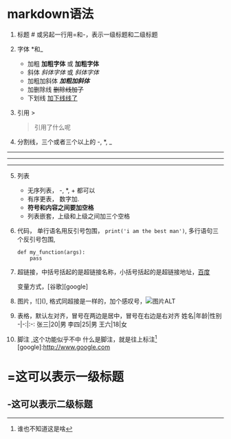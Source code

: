 # markdown语法
1. 标题         # 或另起一行用=和-，表示一级标题和二级标题
2. 字体 *和_
    - 加粗    **加粗字体** 或 __加粗字体__
    + 斜体     *斜体字体* 或 _斜体字体_
    * 加粗加斜体  ***加粗加斜体***
    - 加删除线  ~~删除线加了~~
    * 下划线     <u> 加下线线了</u>


3. 引用  >
    > 引用了什么呢

4. 分割线，三个或者三个以上的 -, *, _
---
***
___

5. 列表
    - 无序列表， -, *, + 都可以
    + 有序更表， 数字加.
    - **符号和内容之间要加空格**
    * 列表嵌套，上级和上级之间加三个空格

6. 代码， 
    单行语名用反引号包围，
    `print('i am the best man')`,
    多行语句三个反引号包围,
    ```
    def my_function(args):
        pass
    ```
7. 超链接，中括号括起的是超链接名称，小括号括起的是超链接地址，[百度](wwww.baidu.com,'百度')
   
   变量方式，[谷歌][google]
8. 图片，\!\[\]\(\), 格式同超接是一样的，加个感叹号，![图片ALT](图片地址，图片标题)
9. 表格，默认左对齐，冒号在两边是居中，冒号在右边是右对齐
    姓名|年龄|性别
    -|-:|:-:
    张三|20|男
    李四|25|男
    王六|18|女

10. 脚注  ,这个功能似乎不中
    什么是脚注，就是往上标注[^脚注]  
[google]:http://www.google.com  
[^脚注]: 谁也不知道这是啥

=这可以表示一级标题  
=
-这可以表示二级标题
-